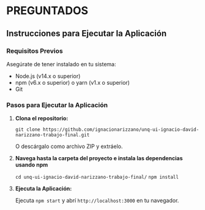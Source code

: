 # PREGUNTADOS

## Instrucciones para Ejecutar la Aplicación

### Requisitos Previos
Asegúrate de tener instalado en tu sistema:
- Node.js (v14.x o superior)
- npm (v6.x o superior) o yarn (v1.x o superior)
- Git

### Pasos para Ejecutar la Aplicación

1. **Clona el repositorio:**
   
   `git clone https://github.com/ignacionarizzano/unq-ui-ignacio-david-narizzano-trabajo-final.git`

   O descárgalo como archivo ZIP y extráelo.

2. **Navega hasta la carpeta del proyecto e instala las dependencias usando npm**
   
   `cd unq-ui-ignacio-david-narizzano-trabajo-final/`
   `npm install`

3. **Ejecuta la Aplicación:**
   
   Ejecuta `npm start` y abrí `http://localhost:3000` en tu navegador.

   
